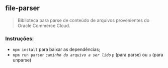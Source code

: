 ## file-parser

> Biblioteca para parse de conteúdo de arquivos provenientes do Oracle Commerce Cloud.

### Instruções:
- ```npm install``` para baixar as dependências;
- ```npm run parser``` _```caminho do arquivo a ser lido```_ ```p``` (para parse) ou ```u``` (para unparse)
